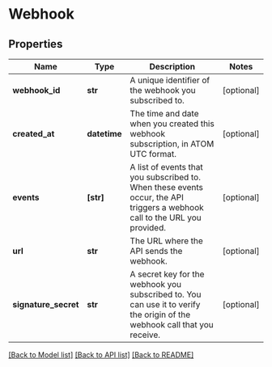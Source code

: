# Webhook

## Properties
Name | Type | Description | Notes
------------ | ------------- | ------------- | -------------
**webhook_id** | **str** | A unique identifier of the webhook you subscribed to. | [optional] 
**created_at** | **datetime** | The time and date when you created this webhook subscription, in ATOM UTC format. | [optional] 
**events** | **[str]** | A list of events that you subscribed to. When these events occur, the API triggers a webhook call to the URL you provided. | [optional] 
**url** | **str** | The URL where the API sends the webhook. | [optional] 
**signature_secret** | **str** | A secret key for the webhook you subscribed to. You can use it to verify the origin of the webhook call that you receive. | [optional] 

[[Back to Model list]](../README.md#documentation-for-models) [[Back to API list]](../README.md#documentation-for-api-endpoints) [[Back to README]](../README.md)


